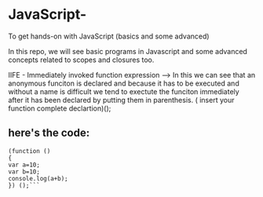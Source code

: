 # JavaScript-
To get hands-on with JavaScript (basics and some advanced)

In this repo, we will see basic programs in Javascript and some advanced concepts related to scopes and closures too. 

IIFE - Immediately invoked function expression --> In this we can see that an anonymous funciton is declared and because it has to be executed and without a name is difficult we tend to exectute the funciton immediately after it has been declared by putting them in parenthesis. ( insert your function complete declartion)();
## here's the code:

```
(function ()
{
var a=10;
var b=10;
console.log(a+b);
}) ();```

